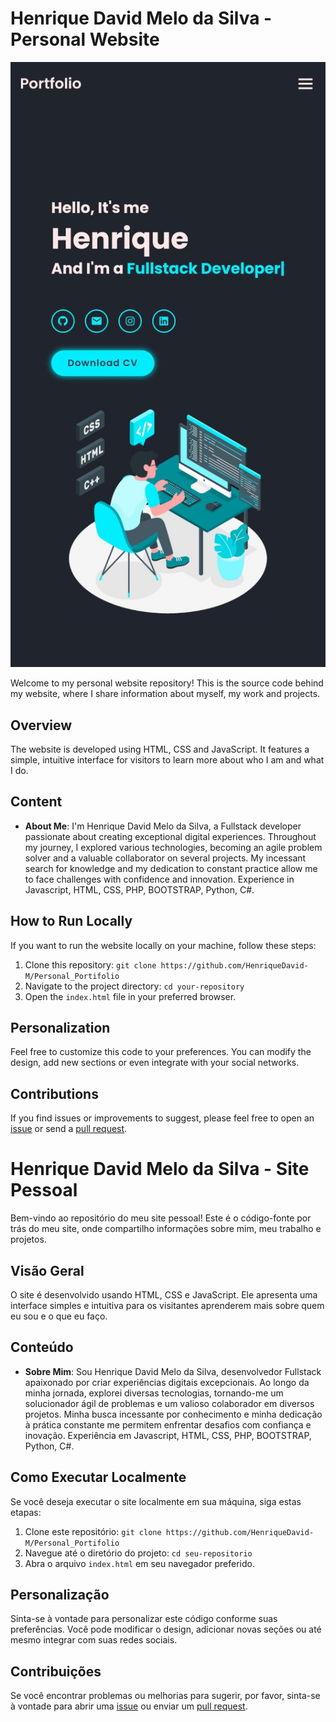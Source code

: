 # Henrique David Melo da Silva - Personal Website

![Imagem descritiva do portifolio](assets/WhatsApp%20Image%202024-01-17%20at%2022.25.04.jpeg)

Welcome to my personal website repository! This is the source code behind my website, where I share information about myself, my work and projects.

## Overview

The website is developed using HTML, CSS and JavaScript. It features a simple, intuitive interface for visitors to learn more about who I am and what I do.

## Content

- **About Me**: I'm Henrique David Melo da Silva, a Fullstack developer passionate about creating exceptional digital experiences. Throughout my journey, I explored various technologies, becoming an agile problem solver and a valuable collaborator on several projects. My incessant search for knowledge and my dedication to constant practice allow me to face challenges with confidence and innovation.
Experience in Javascript, HTML, CSS, PHP, BOOTSTRAP, Python, C#.

## How to Run Locally

If you want to run the website locally on your machine, follow these steps:

1. Clone this repository: `git clone https://github.com/HenriqueDavid-M/Personal_Portifolio`
2. Navigate to the project directory: `cd your-repository`
3. Open the `index.html` file in your preferred browser.

## Personalization

Feel free to customize this code to your preferences. You can modify the design, add new sections or even integrate with your social networks.

## Contributions

If you find issues or improvements to suggest, please feel free to open an [issue](https://github.com/HenriqueDavid-M/Personal_Portifolio/issues) or send a [pull request](https://github.com/HenriqueDavid-M/Personal_Portifolio/pulls).

# Henrique David Melo da Silva - Site Pessoal

Bem-vindo ao repositório do meu site pessoal! Este é o código-fonte por trás do meu site, onde compartilho informações sobre mim, meu trabalho e projetos.

## Visão Geral

O site é desenvolvido usando HTML, CSS e JavaScript. Ele apresenta uma interface simples e intuitiva para os visitantes aprenderem mais sobre quem eu sou e o que eu faço.

## Conteúdo

- **Sobre Mim**: Sou Henrique David Melo da Silva, desenvolvedor Fullstack apaixonado por criar experiências digitais excepcionais. Ao longo da minha jornada, explorei diversas tecnologias, tornando-me um solucionador ágil de problemas e um valioso colaborador em diversos projetos. Minha busca incessante por conhecimento e minha dedicação à prática constante me permitem enfrentar desafios com confiança e inovação.
Experiência em Javascript, HTML, CSS, PHP, BOOTSTRAP, Python, C#.

## Como Executar Localmente

Se você deseja executar o site localmente em sua máquina, siga estas etapas:

1. Clone este repositório: `git clone https://github.com/HenriqueDavid-M/Personal_Portifolio`
2. Navegue até o diretório do projeto: `cd seu-repositorio`
3. Abra o arquivo `index.html` em seu navegador preferido.

## Personalização

Sinta-se à vontade para personalizar este código conforme suas preferências. Você pode modificar o design, adicionar novas seções ou até mesmo integrar com suas redes sociais.

## Contribuições

Se você encontrar problemas ou melhorias para sugerir, por favor, sinta-se à vontade para abrir uma [issue](https://github.com/HenriqueDavid-M/Personal_Portifolio/issues) ou enviar um [pull request](https://github.com/HenriqueDavid-M/Personal_Portifolio/pulls).